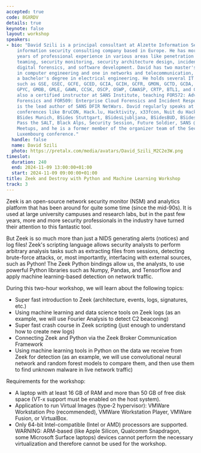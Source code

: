 ```yaml
---
accepted: true
code: 8GXRDV
details: true
keynote: false
layout: workshop
speakers:
- bio: "David Szili is a principal consultant at Alzette Information Security, an
    information security consulting company based in Europe. He has more than ten
    years of professional experience in various areas like penetration testing, red
    teaming, security monitoring, security architecture design, incident response,
    digital forensics, and software development. David has two master's degrees, one
    in computer engineering and one in networks and telecommunication, and he has
    a bachelor's degree in electrical engineering. He holds several IT security certifications,
    such as GSE, GSEC, GCFE, GCED, GCIA, GCIH, GCFR, GMON, GCTD, GCDA, GPEN, GNFA,
    GPYC, GMOB, GMLE, GAWN, CCSK, OSCP, OSWP, CAWASP, CRTP, BTL1, and CEH.\r\nHe is
    also a certified instructor at SANS Institute, teaching FOR572: Advanced Network
    Forensics and FOR509: Enterprise Cloud Forensics and Incident Response, and he
    is the lead author of SANS DFIR NetWars. David regularly speaks at international
    conferences like BruCON, Hack.lu, Hacktivity, x33fcon, Nuit du Hack, BSides London,
    BSides Munich, BSides Stuttgart, BSidesLjubljana, BSidesBUD, BSides Luxembourg,
    Pass the SALT, Black Alps, Security Session, Future Soldier, SANS @Night Talks,
    Meetups, and he is a former member of the organizer team of the Security BSides
    Luxembourg conference."
  handle: false
  name: David Szili
  photo: https://pretalx.com/media/avatars/David_Szili_M2C2e3W.png
timeslot:
  duration: 240
  end: 2024-11-09 13:00:00+01:00
  start: 2024-11-09 09:00:00+01:00
title: Zeek and Destroy with Python and Machine Learning Workshop
track: 3
---
```


Zeek is an open-source network security monitor (NSM) and analytics platform that has been around for quite some time (since the mid-90s).
It is used at large university campuses and research labs, but in the past few years, more and more security professionals in the industry have turned their attention to this fantastic tool.

But Zeek is so much more than just a NIDS generating alerts (notices) and log files! Zeek's scripting language allows security analysts to perform arbitrary analysis tasks such as extracting files from sessions, detecting brute-force attacks, or, most importantly, interfacing with external sources, such as Python! The Zeek Python bindings allow us, the analysts, to use powerful Python libraries such as Numpy, Pandas, and Tensorflow and apply machine learning-based detection on network traffic.

During this two-hour workshop, we will learn about the following topics:
- Super fast introduction to Zeek (architecture, events, logs, signatures, etc.)
- Using machine learning and data science tools on Zeek logs (as an example, we will use Fourier Analysis to detect C2 beaconing)
- Super fast crash course in Zeek scripting (just enough to understand how to create new logs)
- Connecting Zeek and Python via the Zeek Broker Communication Framework
- Using machine learning tools in Python on the data we receive from Zeek for detection (as an example, we will use convolutional neural network and random forest models to compare them, and then use them to find unknown malware in live network traffic)

Requirements for the workshop:
- A laptop with at least 16 GB of RAM and more than 50 GB of free disk space (VT-x support must be enabled on the host system).
- Application to run Virtual Images (type-2 hypervisor): VMWare Workstation Pro (recommended), VMWare Workstation Player, VMWare Fusion, or VirtualBox.
- Only 64-bit Intel-compatible (Intel or AMD) processors are supported.
WARNING: ARM-based (like Apple Silicon, Qualcomm Snapdragon, some Microsoft Surface laptops) devices cannot perform the necessary virtualization and therefore cannot be used for the workshop.